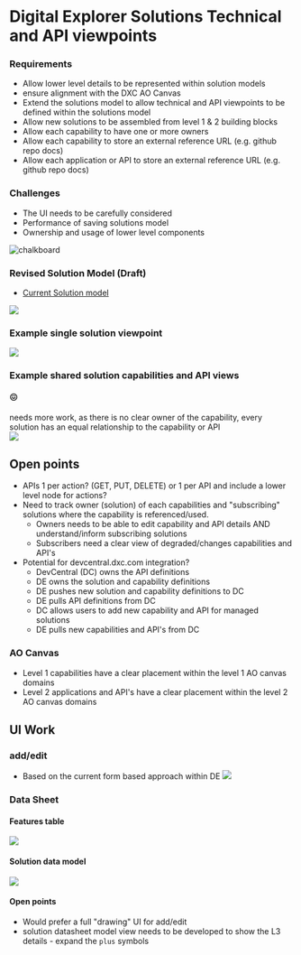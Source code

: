 # Digital Explorer Solutions Technical and API viewpoints

### Requirements
- Allow lower level details to be represented within solution models
- ensure alignment with the DXC AO Canvas
- Extend the solutions model to allow technical and API viewpoints to be defined within the solutions model
- Allow new solutions to be assembled from level 1 & 2 building blocks
- Allow each capability to have one or more owners
- Allow each capability to store an external reference URL (e.g. github repo docs)
- Allow each application or API to store an external reference URL (e.g. github repo docs)


### Challenges
- The UI needs to be carefully considered 
- Performance of saving solutions model 
- Ownership and usage of lower level components 


![chalkboard](images/wall.jpg)


### Revised Solution Model (Draft)
- [Current Solution model](https://github.com/dxc-technology/dxc-digitalexplorer/blob/master/MetaModels/SolutionMetaModel.md)<br>

![](images/SolutionModel.png)

### Example single solution viewpoint
![](images/SingleSolution.png)

### Example shared solution capabilities and API views
#### :confounded:  
needs more work, as there is no clear owner of the capability, every solution has an equal relationship to the capability or API<br>
![](images/ComposedModel.png)


## Open points
- APIs 1 per action? (GET, PUT, DELETE) or 1 per API and include a lower level node for actions?
- Need to track owner (solution) of each capabilities and "subscribing" solutions where the capability is referenced/used.
  - Owners needs to be able to edit capability and API details AND understand/inform subscribing solutions
  - Subscribers need a clear view of degraded/changes capabilities and API's
- Potential for devcentral.dxc.com integration?
  - DevCentral (DC) owns the API definitions 
  - DE owns the solution and capability definitions
  - DE pushes new solution and capability definitions to DC
  - DE pulls API definitions from DC
  - DC allows users to add new capability and API for managed solutions
  - DE pulls new capabilities and API's from DC


### AO Canvas

- Level 1 capabilities have a clear placement within the level 1 AO canvas domains
- Level 2 applications and API's have a clear placement within the level 2 AO canvas domains


## UI Work

### add/edit
- Based on the current form based approach within DE
![](images/add.edit.form.png)


### Data Sheet
#### Features table

![](images/featureTable.png)

#### Solution data model

![](images/datasheet.png)


#### Open points
- Would prefer a full "drawing" UI for add/edit
- solution datasheet model view needs to be developed to show the L3 details - expand the `plus` symbols